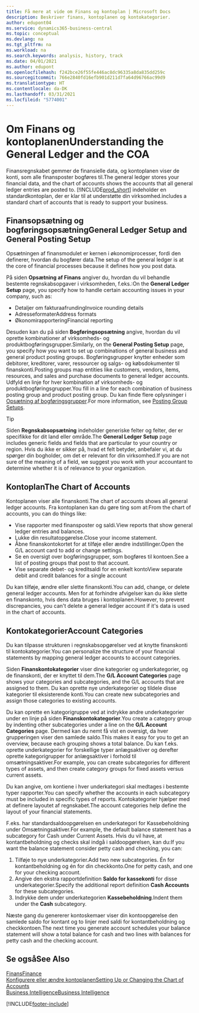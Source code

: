 ```yaml
---
title: Få mere at vide om Finans og kontoplan | Microsoft Docs
description: Beskriver finans, kontoplanen og kontokategorier.
author: edupont04
ms.service: dynamics365-business-central
ms.topic: conceptual
ms.devlang: na
ms.tgt_pltfrm: na
ms.workload: na
ms.search.keywords: analysis, history, track
ms.date: 04/01/2021
ms.author: edupont
ms.openlocfilehash: f242bce26f55fe446ac8dc96335a8da835dd259c
ms.sourcegitcommit: 766e2840fd16efb901d211d7fa64d96766ac99d9
ms.translationtype: HT
ms.contentlocale: da-DK
ms.lasthandoff: 03/31/2021
ms.locfileid: "5774001"
---
```

# <a name="understanding-the-general-ledger-and-the-coa"></a><span data-ttu-id="dcd62-103">Om Finans og kontoplanen</span><span class="sxs-lookup"><span data-stu-id="dcd62-103">Understanding the General Ledger and the COA</span></span>

<span data-ttu-id="dcd62-104">Finansregnskabet gemmer de finansielle data, og kontoplanen viser de konti, som alle finansposter bogføres til.</span><span class="sxs-lookup"><span data-stu-id="dcd62-104">The general ledger stores your financial data, and the chart of accounts shows the accounts that all general ledger entries are posted to.</span></span> [!INCLUDE[prod_short](includes/prod_short.md)] <span data-ttu-id="dcd62-105">indeholder en standardkontoplan, der er klar til at understøtte din virksomhed.</span><span class="sxs-lookup"><span data-stu-id="dcd62-105">includes a standard chart of accounts that is ready to support your business.</span></span>

## <a name="general-ledger-setup-and-general-posting-setup"></a><span data-ttu-id="dcd62-106">Finansopsætning og bogføringsopsætning</span><span class="sxs-lookup"><span data-stu-id="dcd62-106">General Ledger Setup and General Posting Setup</span></span>

<span data-ttu-id="dcd62-107">Opsætningen af finansmodulet er kernen i økonomiprocesser, fordi den definerer, hvordan du bogfører data.</span><span class="sxs-lookup"><span data-stu-id="dcd62-107">The setup of the general ledger is at the core of financial processes because it defines how you post data.</span></span>  

<span data-ttu-id="dcd62-108">På siden **Opsætning af Finans** angiver du, hvordan du vil behandle bestemte regnskabsopgaver i virksomheden, f.eks.:</span><span class="sxs-lookup"><span data-stu-id="dcd62-108">On the **General Ledger Setup** page, you specify how to handle certain accounting issues in your company, such as:</span></span>  

* <span data-ttu-id="dcd62-109">Detaljer om fakturaafrunding</span><span class="sxs-lookup"><span data-stu-id="dcd62-109">Invoice rounding details</span></span>  
* <span data-ttu-id="dcd62-110">Adresseformater</span><span class="sxs-lookup"><span data-stu-id="dcd62-110">Address formats</span></span>  
* <span data-ttu-id="dcd62-111">Økonomirapportering</span><span class="sxs-lookup"><span data-stu-id="dcd62-111">Financial reporting</span></span>  

<span data-ttu-id="dcd62-112">Desuden kan du på siden **Bogføringsopsætning** angive, hvordan du vil oprette kombinationer af virksomheds- og produktbogføringsgrupper.</span><span class="sxs-lookup"><span data-stu-id="dcd62-112">Similarly, on the **General Posting Setup** page, you specify how you want to set up combinations of general business and general product posting groups.</span></span> <span data-ttu-id="dcd62-113">Bogføringsgrupper knytter enheder som debitorer, kreditorer, varer, ressourcer og salgs- og købsdokumenter til finanskonti.</span><span class="sxs-lookup"><span data-stu-id="dcd62-113">Posting groups map entities like customers, vendors, items, resources, and sales and purchase documents to general ledger accounts.</span></span> <span data-ttu-id="dcd62-114">Udfyld en linje for hver kombination af virksomheds- og produktbogføringsgrupper.</span><span class="sxs-lookup"><span data-stu-id="dcd62-114">You fill in a line for each combination of business posting group and product posting group.</span></span> <span data-ttu-id="dcd62-115">Du kan finde flere oplysninger i [Opsætning af bogføringsgrupper](finance-posting-groups.md).</span><span class="sxs-lookup"><span data-stu-id="dcd62-115">For more information, see [Posting Group Setups](finance-posting-groups.md).</span></span>  

> [!TIP]
> <span data-ttu-id="dcd62-116">Siden **Regnskabsopsætning** indeholder generiske felter og felter, der er specifikke for dit land eller område.</span><span class="sxs-lookup"><span data-stu-id="dcd62-116">The **General Ledger Setup** page includes generic fields and fields that are particular to your country or region.</span></span> <span data-ttu-id="dcd62-117">Hvis du ikke er sikker på, hvad et felt betyder, anbefaler vi, at du spørger din bogholder, om det er relevant for din virksomhed.</span><span class="sxs-lookup"><span data-stu-id="dcd62-117">If you are not sure of the meaning of a field, we suggest you work with your accountant to determine whether it is of relevance to your organization.</span></span>  

## <a name="the-chart-of-accounts"></a><span data-ttu-id="dcd62-118">Kontoplan</span><span class="sxs-lookup"><span data-stu-id="dcd62-118">The Chart of Accounts</span></span>

<span data-ttu-id="dcd62-119">Kontoplanen viser alle finanskonti.</span><span class="sxs-lookup"><span data-stu-id="dcd62-119">The chart of accounts shows all general ledger accounts.</span></span> <span data-ttu-id="dcd62-120">Fra kontoplanen kan du gøre ting som at:</span><span class="sxs-lookup"><span data-stu-id="dcd62-120">From the chart of accounts, you can do things like:</span></span>  

* <span data-ttu-id="dcd62-121">Vise rapporter med finansposter og saldi.</span><span class="sxs-lookup"><span data-stu-id="dcd62-121">View reports that show general ledger entries and balances.</span></span>  
* <span data-ttu-id="dcd62-122">Lukke din resultatopgørelse.</span><span class="sxs-lookup"><span data-stu-id="dcd62-122">Close your income statement.</span></span>  
* <span data-ttu-id="dcd62-123">Åbne finanskontokortet for at tilføje eller ændre indstillinger.</span><span class="sxs-lookup"><span data-stu-id="dcd62-123">Open the G/L account card to add or change settings.</span></span>  
* <span data-ttu-id="dcd62-124">Se en oversigt over bogføringsgrupper, som bogføres til kontoen.</span><span class="sxs-lookup"><span data-stu-id="dcd62-124">See a list of posting groups that post to that account.</span></span>
* <span data-ttu-id="dcd62-125">Vise separate debet- og kreditsaldi for en enkelt konto</span><span class="sxs-lookup"><span data-stu-id="dcd62-125">View separate debit and credit balances for a single account</span></span>  

<span data-ttu-id="dcd62-126">Du kan tilføje, ændre eller slette finanskonti.</span><span class="sxs-lookup"><span data-stu-id="dcd62-126">You can add, change, or delete general ledger accounts.</span></span> <span data-ttu-id="dcd62-127">Men for at forhindre afvigelser kan du ikke slette en finanskonto, hvis dens data bruges i kontoplanen.</span><span class="sxs-lookup"><span data-stu-id="dcd62-127">However, to prevent discrepancies, you can't delete a general ledger account if it's data is used in the chart of accounts.</span></span>  

## <a name="account-categories"></a><span data-ttu-id="dcd62-128">Kontokategorier</span><span class="sxs-lookup"><span data-stu-id="dcd62-128">Account Categories</span></span>

<span data-ttu-id="dcd62-129">Du kan tilpasse strukturen i regnskabsopgørelser ved at knytte finanskonti til kontokategorier.</span><span class="sxs-lookup"><span data-stu-id="dcd62-129">You can personalize the structure of your financial statements by mapping general ledger accounts to account categories.</span></span>  

<span data-ttu-id="dcd62-130">Siden **Finanskontokategorier** viser dine kategorier og underkategorier, og de finanskonti, der er knyttet til dem.</span><span class="sxs-lookup"><span data-stu-id="dcd62-130">The **G/L Account Categories** page shows your categories and subcategories, and the G/L accounts that are assigned to them.</span></span> <span data-ttu-id="dcd62-131">Du kan oprette nye underkategorier og tildele disse kategorier til eksisterende konti.</span><span class="sxs-lookup"><span data-stu-id="dcd62-131">You can create new subcategories and assign those categories to existing accounts.</span></span>  

<span data-ttu-id="dcd62-132">Du kan oprette en kategorigruppe ved at indrykke andre underkategorier under en linje på siden **Finanskontokategorier**.</span><span class="sxs-lookup"><span data-stu-id="dcd62-132">You create a category group by indenting other subcategories under a line on the **G/L Account Categories** page.</span></span> <span data-ttu-id="dcd62-133">Dermed kan du nemt få vist en oversigt, da hver grupperingen viser den samlede saldo.</span><span class="sxs-lookup"><span data-stu-id="dcd62-133">This makes it easy for you to get an overview, because each grouping shows a total balance.</span></span> <span data-ttu-id="dcd62-134">Du kan f.eks. oprette underkategorier for forskellige typer anlægsaktiver og derefter oprette kategorigrupper for anlægsaktiver i forhold til omsætningsaktiver.</span><span class="sxs-lookup"><span data-stu-id="dcd62-134">For example, you can create subcategories for different types of assets, and then create category groups for fixed assets versus current assets.</span></span>  

<span data-ttu-id="dcd62-135">Du kan angive, om kontiene i hver underkategori skal medtages i bestemte typer rapporter.</span><span class="sxs-lookup"><span data-stu-id="dcd62-135">You can specify whether the accounts in each subcategory must be included in specific types of reports.</span></span> <span data-ttu-id="dcd62-136">Kontokategorier hjælper med at definere layoutet af regnskabet.</span><span class="sxs-lookup"><span data-stu-id="dcd62-136">The account categories help define the layout of your financial statements.</span></span>  

<span data-ttu-id="dcd62-137">F.eks. har standardsaldoopgørelsen en underkategori for Kassebeholdning under Omsætningsaktiver.</span><span class="sxs-lookup"><span data-stu-id="dcd62-137">For example, the default balance statement has a subcategory for Cash under Current Assets.</span></span> <span data-ttu-id="dcd62-138">Hvis du vil have, at kontantbeholdning og checks skal indgå i saldoopgørelsen, kan du:</span><span class="sxs-lookup"><span data-stu-id="dcd62-138">If you want the balance statement consider petty cash and checking, you can:</span></span>  

1. <span data-ttu-id="dcd62-139">Tilføje to nye underkategorier.</span><span class="sxs-lookup"><span data-stu-id="dcd62-139">Add two new subcategories.</span></span> <span data-ttu-id="dcd62-140">Én for kontantbeholdning og én for din checkkonto.</span><span class="sxs-lookup"><span data-stu-id="dcd62-140">One for petty cash, and one for your checking account.</span></span>  
2. <span data-ttu-id="dcd62-141">Angive den ekstra rapportdefinition **Saldo for kassekonti** for disse underkategorier.</span><span class="sxs-lookup"><span data-stu-id="dcd62-141">Specify the additional report definition **Cash Accounts** for these subcategories.</span></span>  
3. <span data-ttu-id="dcd62-142">Indrykke dem under underkategorien **Kassebeholdning**.</span><span class="sxs-lookup"><span data-stu-id="dcd62-142">Indent them under the **Cash** subcategory.</span></span>  

<span data-ttu-id="dcd62-143">Næste gang du genererer kontoskemaer viser din kontoopgørelse den samlede saldo for kontant og to linjer med saldi for kontantbeholdning og checkkontoen.</span><span class="sxs-lookup"><span data-stu-id="dcd62-143">The next time you generate account schedules your balance statement will show a total balance for cash and two lines with balances for petty cash and the checking account.</span></span>  

## <a name="see-also"></a><span data-ttu-id="dcd62-144">Se også</span><span class="sxs-lookup"><span data-stu-id="dcd62-144">See Also</span></span>

[<span data-ttu-id="dcd62-145">Finans</span><span class="sxs-lookup"><span data-stu-id="dcd62-145">Finance</span></span>](finance.md)  
[<span data-ttu-id="dcd62-146">Konfigurere eller ændre kontoplanen</span><span class="sxs-lookup"><span data-stu-id="dcd62-146">Setting Up or Changing the Chart of Accounts</span></span>](finance-setup-chart-accounts.md)  
[<span data-ttu-id="dcd62-147">Business Intelligence</span><span class="sxs-lookup"><span data-stu-id="dcd62-147">Business Intelligence</span></span>](bi.md)  


[!INCLUDE[footer-include](includes/footer-banner.md)]